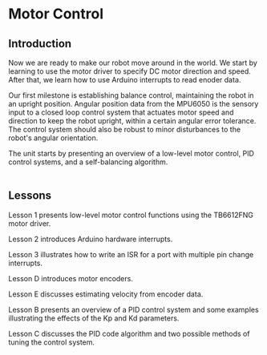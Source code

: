 # Motor Control

## Introduction

Now we are ready to make our robot move around in the world. We start by learning to use the motor driver to specify DC motor direction and speed. After that, we learn how to use Arduino interrupts to read enoder data.

Our first milestone is establishing balance control, maintaining the robot in an upright position. Angular position data from the MPU6050 is the sensory input to a closed loop control system that actuates motor speed and direction to keep the robot upright, within a certain angular error tolerance. The control system should also be robust to minor disturbances to the robot's angular orientation.

The unit starts by presenting an overview of a low-level motor control, PID control systems, and a self-balancing algorithm.</br></br>

## Lessons

Lesson 1 presents low-level motor control functions using the TB6612FNG motor driver.

Lesson 2 introduces Arduino hardware interrupts.

Lesson 3 illustrates how to write an ISR for a port with multiple pin change interrupts.

Lesson D introduces motor encoders.

Lesson E discusses estimating velocity from encoder data.

Lesson B presents an overview of a PID control system and some examples illustrating the effects of the Kp and Kd parameters.

Lesson C discusses the PID code algorithm and two possible methods of tuning the control system.
</br></br>
